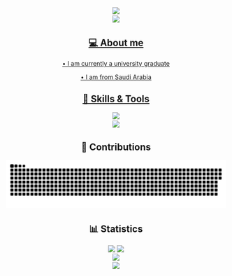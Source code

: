 <div align="center">
  <img src="https://capsule-render.vercel.app/api?animation=fadeIn&type=waving&color=gradient&height=200&fontAlignY=40"/>
  <div id="badges">
    <a href="https://gists.github.com/LeXarDev">
      <img src="https://img.shields.io/badge/Gists-blue?logo=github">
  </div>

<div>
  <h2 align="center">💻 About me</h2>
  <div align="center">
    <p>•   I am currently a university graduate</p>
    <p>•   I am from Saudi Arabia</p>
  </div>
</div>
<div align="center">
  <h2 align="center">📜 Skills & Tools</h2>
  <a href="https://skillicons.dev">
    <img src="https://skillicons.dev/icons?i=js,html,css,nodejs,aws,gcp,azure,react,vue,wordpress,powershell,firebase,py,lua"/>
    <br>
    <img src="https://skillicons.dev/icons?i=cloudflare,php,nginx,git,github,idea,linux,visualstudio,vscode,selenium"/>
  </a>
</div>
<div align="center">
  <h2 align="center">🐍 Contributions</h2>
  <img src="https://raw.githubusercontent.com/0xfff0800/0xfff0800/21ad3ec739eb70eb61ab73f3f502b3024d8bcd98/github-user-contribution.svg"/>
</div>

<div align="center">
  <h2 align="center">📊 Statistics</h2>
  <img src="https://github-readme-stats.vercel.app/api?username=LeXarDev">
  <img src="https://github-readme-streak-stats.herokuapp.com/?user=LeXarDev&theme=tokyonight_duo&hide_border=true&mode=weekly">
</div>
<div align="center">
<a href="https://visitcount.itsvg.in">
  <img src="https://visitcount.itsvg.in/api?id=LeXarDev&label=Profile%20Views&color=0&icon=5&pretty=false" />
</a>
<div align="center">
  <img src="https://capsule-render.vercel.app/api?type=waving&color=gradient&height=200&section=footer"/>
</div>